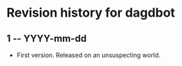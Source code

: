 # Revision history for dagdbot

## 1 -- YYYY-mm-dd

* First version. Released on an unsuspecting world.
